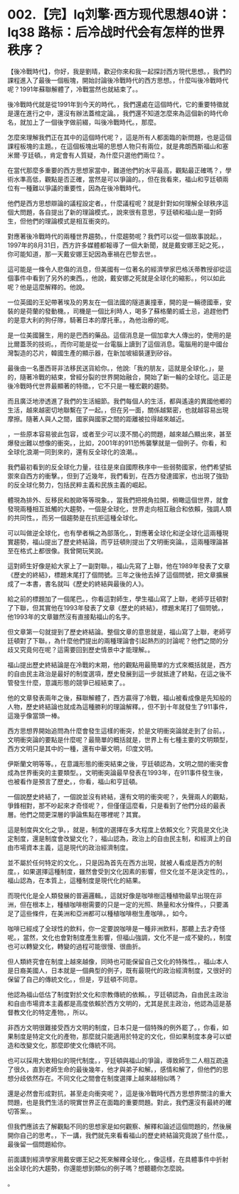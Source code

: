 # 002.【完】lq刘擎·西方现代思想40讲：lq38 路标：后冷战时代会有怎样的世界秩序？

【後冷戰時代】，你好，我是劉晴，歡迎你來和我一起探討西方現代思想。，我們的課程進入了最後一個板塊，開始討論後冷戰時代的西方思想。，什麼叫後冷戰時代呢？1991年蘇聯解體了，冷戰當然也就結束了。。

後冷戰時代就是從1991年到今天的時代。，我們還處在這個時代，它的重要特徵就是還在進行之中，還沒有辦法蓋棺定論。，我們還不知道怎麼來為這個新的時代命名，就加上了一個後字做前綴，叫後冷戰時代。，那麼。

怎麼來理解我們正在其中的這個時代呢？，這是所有人都面臨的新問題，也是這個課程板塊的主題。，在這個板塊出場的思想人物只有兩位，就是弗朗西斯福山和塞米爾·亨廷頓。，肯定會有人質疑，為什麼只選他們兩位？。

在當代那麼多重要的西方思想家當中，難道他們的水平最高，觀點最正確嗎？，學術水準高低，觀點是否正確，當然是可以爭論的。，但在我看來，福山和亨廷頓兩位有一種難以爭議的重要性，因為在後冷戰時代。

他們是西方思想辯論的議程設定者。，什麼議程呢？就是針對如何理解全球秩序這個大問題，各自提出了新的理論模式。，說來很有意思，亨廷頓和福山是一對師生，但他們的理論模式是相互衝突的。

對應著後冷戰時代的兩種世界趨勢。，什麼趨勢呢？我們可以從一個故事說起。，1997年的8月31日，西方許多媒體都報導了一個大新聞，就是戴安娜王妃之死。，你可能知道，那一天戴安娜王妃因為車禍在巴黎去世。。

這可能是一條令人悲傷的消息，但美國有一位著名的經濟學家巴格沃蒂教授卻從這個事件中看到了另外的東西。，他說，戴安娜之死就是全球化的縮影。，何以如此呢？他是這麼解釋的。他說。

一位英國的王妃帶著埃及的男友在一個法國的隧道裏撞車，開的是一輛德國車，安裝的是荷蘭的發動機。，司機是一個比利時人，喝多了蘇格蘭的威士忌，追趕他們的是意大利的狗仔隊，騎著日本的摩托車。，為他治療的呢。

是一位美國醫生，用的是巴西的藥品。這個消息是一個加拿大人傳出的，使用的是比爾蓋茨的技術。，而你可能是從一台電腦上讀到了這個消息。電腦用的是中國台灣製造的芯片，韓國生產的顯示器，在新加坡組裝運到矽谷。

最後由一名墨西哥非法移民送貨給你。，他說:「我的朋友，這就是全球化。」，是的，隨著冷戰的結束，曾經分裂的世界開始融合，開始了新一輪的全球化。這正是後冷戰時代世界最顯著的特徵。，它不只是一種宏觀的趨勢。

而且廣泛地滲透進了我們的生活細節。我們每個人的生活，都與遙遠的異國他鄉的生活，越來越密切地聯繫在了一起。，但在另一面，關係越緊密，也就越容易出現摩擦。隨著人與人之間，國家與國家之間的距離被拉得越來越近。

，一些原本容易彼此包容，或者至少可以漠不關心的問題，越來越凸顯出來，甚至爆發出難以想像的衝突。，比如，2001年的911恐怖襲擊就是一個例子。你看，和全球化浪潮一同到來的，還有反全球化的浪潮。。

我們最初看到的反全球化力量，往往是來自國際秩序中一些弱勢國家，他們希望抵禦來自西方的衝擊。，但到了近幾年，我們看到，在西方發達國家，也出現了強勁的反全球化勢力，包括民粹主義和民族主義的崛起。

體現為排外、反移民和脫歐等等現象。，當我們把視角拉開，俯瞰這個世界，就會發現兩種相互抵觸的大趨勢，一個是全球化，世界走向相互融合和依賴，強調人類的共同性。，而另一個趨勢是在抗拒這種全球化。

可以叫做逆全球化，也有學者稱之為部落化。，對應著全球化和逆全球化這兩種現實趨勢，福山提出了歷史終結論，而亨廷頓則提出了文明衝突論。，這兩種理論甚至在格式上都很像。我曾開玩笑說。

這對師生好像是給大家上了一副對聯。，福山先寫了上聯，他在1989年發表了文章《歷史的終結》，標題末尾打了個問號。三年之後他去掉了這個問號，把文章擴展成了一本書，書名就叫《歷史的終結與最後的人》。

給之前的標題加了一個尾巴。，你看這對師生，學生福山寫了上聯，老師亨廷頓對了下聯，但其實他在1993年發表了文章《歷史的終結》，標題末尾打了個問號。，他1993年的文章雖然沒有直接點福山的名字。

但文章第一句就提到了歷史終結論。整個文章的意思就是，福山寫了上聯，老師亨廷頓對了下聯。，為什麼他們提出的兩種理論會引起熱烈的討論呢？他們之間的分歧又究竟何在呢？這需要回到歷史情景中才能理解。。

福山提出歷史終結論是在冷戰的末期，他的觀點用最簡單的方式來概括就是，西方的自由民主政治是最好的制度選項，歷史發展到這一步就抵達了終點，在這之後不管發生什麼，意識形態的競爭已經結束了。。

他的文章發表兩年之後，蘇聯解體了，西方贏得了冷戰，福山被看成像是先知般的人物，歷史終結論也就成為這種勝利的理論解釋。，但不到十年就發生了911事件，這幾乎像當頭一棒。

西方思想界開始追問為什麼會發生這樣的衝突，於是文明衝突論就走到了台前。，文明衝突論的要點是什麼呢？最簡單的概括就是，世界上有七種主要的文明類型，西方文明只是其中的一種，還有中華文明，印度文明。

伊斯蘭文明等等。，在意識形態的衝突結束之後，亨廷頓認為，文明之間的衝突會成為世界衝突的主要類型。，文明衝突論最早發表在1993年，在911事件發生後，也被看作是預言了歷史。，你看，福山和亨廷頓。

一個說歷史終結了，一個說並沒有終結，還有文明的衝突呢？，失聲兩人的觀點，爭鋒相對，那不吵起來才奇怪呢？，但僅僅這麼看，只是看到了他們分歧的最表層。他們之間更深層的爭論焦點在哪裡呢？其實。

這是制度與文化之爭。，就是，制度的選擇在多大程度上依賴文化？究竟是文化決定制度，還是制度會改變文化？，福山認為，政治上的自由民主制，和經濟上的自由市場資本主義，這是現代的政治經濟制度。

並不屬於任何特定的文化。，只是因為首先在西方出現，就被人看成是西方的制度。，如果選擇這種制度，雖然會受到文化因素的影響，但文化並不是決定性的。，福山認為，在本質上，這種制度是現代化的結果。

而現代化是全人類發展的普遍邏輯。，這就好像是咖啡樹這種植物最早出現在非洲，但在根本上，種植咖啡樹需要的只是一定的光照、熱量和水分條件。，只要滿足了這些條件，在美洲和亞洲都可以種植咖啡樹生產咖啡。，如今。

咖啡已經成了全球性的飲料，你一定要說咖啡是一種非洲飲料，那聽上去才奇怪呢。，當然，文化也會對制度產生影響，但福山強調，文化不是一成不變的。，制度也可以轉變文化，轉變的過程可能很慢、很曲折。

但人類終究會在制度上越來越像，同時也可能保留自己文化的特殊性。，福山本人是日裔美國人，日本就是一個典型的例子，既有最現代的政治經濟制度，又很好的保留了自己的傳統文化。，但是，亨廷頓不同意。

他認為福山低估了制度對於文化和宗教傳統的依賴。，亨廷頓認為，自由民主政治和自由市場資本主義都是高度依賴於西方文明的，尤其是民主政治，他認為這是基督教文化的特定產物。，所以。

非西方文明很難接受西方文明的制度，日本只是一個特殊的例外罷了。，你看，如果制度是特定文化的產物，那麼就只能適用於特定的文化，但如果制度本身可以塑造和改變文化，那麼即使文化傳統不同。

也可以採用大致相似的現代制度。，亨廷頓與福山的爭論，導致師生二人相互疏遠了很久，直到老師生命的最後幾年，他才與弟子和解。，感情和解了，但他們的思想分歧依然存在。不同文化之間會在制度選擇上越來越相似嗎？

還是必然會形成對抗，甚至走向衝突呢？，這是後冷戰時代西方思想界關注的重大問題，也是我們生活的現實世界正在面臨的重要問題。對此，我們還沒有最終的確切答案。。

但我們應該去了解觀點不同的思想家是如何觀察、解釋和論述這個問題的，然後展開你自己的思考。，下一講，我們就先來看看福山的歷史終結論究竟說了些什麼。，最後留一個問題給你。

前面講到經濟學家用戴安娜王妃之死來解釋全球化。，像這樣，在具體事件中折射出全球化的大趨勢，你還能想到類似的例子嗎？想聽聽你怎麼說。

。